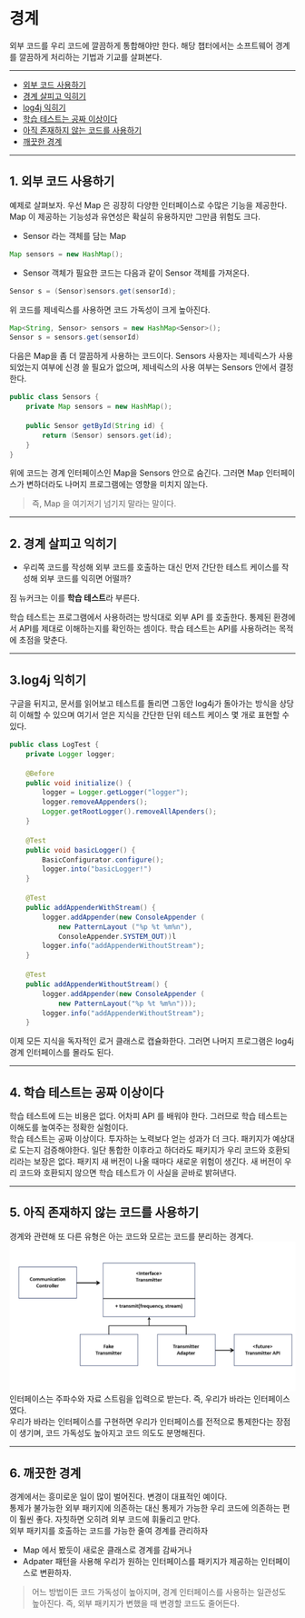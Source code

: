 # 경계
외부 코드를 우리 코드에 깔끔하게 통합해야만 한다. 해당 챕터에서는 소프트웨어 경계를 깔끔하게 처리하는 기법과 기교를 살펴본다.
___
- [외부 코드 사용하기](#1-외부-코드-사용하기)
- [경계 살피고 익히기](#2-경계-살피고-익히기)
- [log4j 익히기](#3log4j-익히기)
- [학습 테스트는 공짜 이상이다](#4-학습-테스트는-공짜-이상이다)
- [아직 존재하지 않는 코드를 사용하기](#5-아직-존재하지-않는-코드를-사용하기)
- [깨끗한 경계](#6-깨끗한-경계)
___
## 1. 외부 코드 사용하기
예제로 살펴보자. 우선 Map 은 굉장히 다양한 인터페이스로 수많은 기능을 제공한다. Map 이 제공하는 기능성과 유연성은 확실히 유용하지만 그만큼 위험도 크다.
- Sensor 라는 객체를 담는 Map
```java
Map sensors = new HashMap();
```
- Sensor 객체가 필요한 코드는 다음과 같이 Sensor 객체를 가져온다.
```java
Sensor s = (Sensor)sensors.get(sensorId);
```
위 코드를 제네릭스를 사용하면 코드 가독성이 크게 높아진다.
```java
Map<String, Sensor> sensors = new HashMap<Sensor>();
Sensor s = sensors.get(sensorId)
```
다음은 Map을 좀 더 깔끔하게 사용하는 코드이다. Sensors 사용자는 제네릭스가 사용되었는지 여부에 신경 쓸 필요가 없으며, 제네릭스의 사용 여부는 Sensors 안에서 결정한다.
```java
public class Sensors {
    private Map sensors = new HashMap();

    public Sensor getById(String id) {
        return (Sensor) sensors.get(id);
    }
}
```
위에 코드는 경계 인터페이스인 Map을 Sensors 안으로 숨긴다. 그러면 Map 인터페이스가 변하더라도 나머지 프로그램에는 영향을 미치지 않는다.
> 즉, Map 을 여기저기 넘기지 말라는 말이다.
___
## 2. 경계 살피고 익히기
- 우리쪽 코드를 작성해 외부 코드를 호출하는 대신 먼저 간단한 테스트 케이스를 작성해 외부 코드를 익히면 어떨까?

짐 뉴커크는 이를 **학습 테스트**라 부른다.

학습 테스트는 프로그램에서 사용하려는 방식대로 외부 API 를 호출한다. 통제된 환경에서 API를 제대로 이해하는지를 확인하는 셈이다. 학습 테스트는 API를 사용하려는 목적에 초점을 맞춘다.
___
## 3.log4j 익히기
구글을 뒤지고, 문서를 읽어보고 테스트를 돌리면 그동안 log4j가 돌아가는 방식을 상당히 이해할 수 있으며 여기서 얻은 지식을 간단한 단위 테스트 케이스 몇 개로 표현할 수 있다.
```java
public class LogTest {
    private Logger logger;

    @Before
    public void initialize() {
        logger = Logger.getLogger("logger");
        logger.removeAAppenders();
        Logger.getRootLogger().removeAllApenders();                                                     
    }
    
    @Test
    public void basicLogger() {
        BasicConfigurator.configure();
        logger.into("basicLogger!")
    }

    @Test
    public addAppenderWithStream() {
        logger.addAppender(new ConsoleAppender (
            new PatternLayout ("%p %t %m%n"),
            ConsoleAppender.SYSTEM_OUT))l
        logger.info("addAppenderWithoutStream");
    }

    @Test
    public addAppenderWithoutStream() {
        logger.addAppender(new ConsoleAppender (
            new PatternLayout("%p %t %m%n")));
        logger.info("addAppenderWithoutStream");
    }
```
이제 모든 지식을 독자적인 로거 클래스로 캡슐화한다. 그러면 나머지 프로그램은 log4j 경계 인터페이스를 몰라도 된다.
___ 
## 4. 학습 테스트는 공짜 이상이다
학습 테스트에 드는 비용은 없다. 어차피 API 를 배워야 한다. 그러므로 학습 테스트는 이해도를 높여주는 정확한 실험이다.   
학습 테스트는 공짜 이상이다. 투자하는 노력보다 얻는 성과가 더 크다. 패키지가 예상대로 도는지 검증해야한다. 일단 통합한 이후라고 하더라도 패키지가 우리 코드와 호환되리라는 보장은 없다. 패키지 새 버전이 나올 때마다 새로운 위험이 생긴다. 새 버전이 우리 코드와 호환되지 않으면 학습 테스트가 이 사실을 곧바로 밝혀낸다.
___
## 5. 아직 존재하지 않는 코드를 사용하기
경계와 관련해 또 다른 유형은 아는 코드와 모르는 코드를 분리하는 경계다.
![Alt text](<[참조] 8장/이미지/송신기예측.png>)
인터페이스는 주파수와 자료 스트림을 입력으로 받는다. 즉, 우리가 바라는 인터페이스였다.   
우리가 바라는 인터페이스를 구현하면 우리가 인터페이스를 전적으로 통제한다는 장점이 생기며, 코드 가독성도 높아지고 코드 의도도 분명해진다.
___
## 6. 깨끗한 경계
경계에서는 흥미로운 일이 많이 벌어진다. 변경이 대표적인 예이다.  
통제가 불가능한 외부 패키지에 의존하는 대신 통제가 가능한 우리 코드에 의존하는 편이 훨씬 좋다. 자칫하면 오히려 외부 코드에 휘둘리고 만다.   
외부 패키지를 호출하는 코드를 가능한 줄여 경계를 관리하자
- Map 에서 봤듯이 새로운 클래스로 경계를 감싸거나
- Adpater 패턴을 사용해 우리가 원하는 인터페이스를 패키지가 제공하는 인터페이스로 변환하자.
> 어느 방법이든 코드 가독성이 높아지며, 경계 인터페이스를 사용하는 일관성도 높아진다. 즉, 외부 패키지가 변했을 때 변경할 코드도 줄어든다.